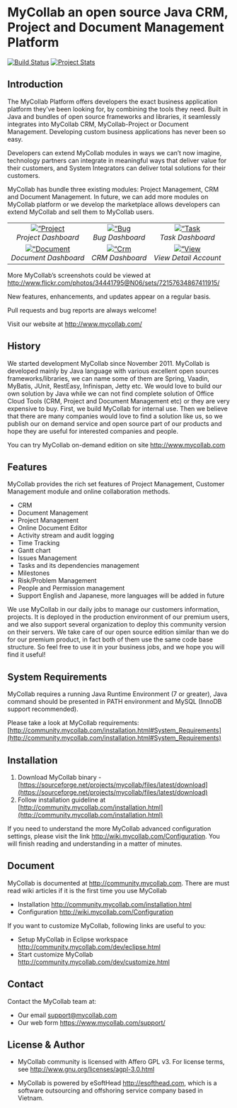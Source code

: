 # MyCollab an open source Java CRM, Project and Document Management Platform
[![Build Status](https://travis-ci.org/esofthead/mycollab.svg?branch=master)](https://travis-ci.org/esofthead/mycollab) [![Project Stats](https://www.openhub.net/p/mycollab/widgets/project_thin_badge.gif)](https://www.openhub.net/p/mycollab)

## Introduction
The MyCollab Platform offers developers the exact business application platform they’ve been looking for, by combining the tools they need. Built in Java and bundles of open source frameworks and libraries, it seamlessly integrates into MyCollab CRM, MyCollab-Project or Document Management. Developing custom business applications has never been so easy.

Developers can extend MyCollab modules in ways we can’t now imagine, technology partners can integrate in meaningful ways that deliver value for their customers, and System Integrators can deliver total solutions for their customers.

MyCollab has bundle three existing modules: Project Management, CRM and Document Management. In future, we can add more modules on MyCollab platform or we develop the marketplace allows developers can extend MyCollab and sell them to MyCollab users.

<table>
  <tr>
    <td align="center">
      <a href="https://farm6.staticflickr.com/5441/9407986524_9866299746_o.png" target="_blank" title=“Project Dashboard”>
        <img src="https://farm6.staticflickr.com/5441/9407986524_a594109ce4_m.jpg" alt=“Project Dashboard”>
      </a>
      <br />
      <em>Project Dashboard</em>
    </td>
    <td align="center">
      <a href="https://farm4.staticflickr.com/3723/10020843993_16d1bca76e_o.png" target="_blank" title=“Bug Dashboard”>
        <img src="https://farm4.staticflickr.com/3723/10020843993_c653a0067b_m.jpg" alt=“Bug Dashboard>
      </a>
      <br />
      <em>Bug Dashboard</em>
    </td>
    <td align="center">
      <a href="https://farm8.staticflickr.com/7305/9405229619_b4986ea702_o.png" target="_blank" title=“Task Dashboard”>
        <img src="https://farm8.staticflickr.com/7305/9405229619_38a94156f1_m.jpg" alt=“Task Dashboard>
      </a>
      <br />
      <em>Task Dashboard</em>
    </td>
  </tr>
  <tr>
    <td align="center">
      <a href="https://farm6.staticflickr.com/5491/10020715166_cff0668e13_o.png" target="_blank" title=“Document Management”>
        <img src="https://farm6.staticflickr.com/5491/10020715166_a018202e3f_m.jpg" alt=“Document Management“>
      </a>
      <br />
      <em>Document Dashboard</em>
    </td>
    <td align="center">
      <a href="https://farm8.staticflickr.com/7396/10020730193_785b530483_o.png" target="_blank" title=“Crm Dashboard”>
        <img src="https://farm8.staticflickr.com/7396/10020730193_37a2e2fa7d_m.jpg" alt=“Crm Dashboard“>
      </a>
      <br />
      <em>CRM Dashboard</em>
    </td>
    <td align="center">
      <a href="https://farm4.staticflickr.com/3828/9407988736_c9b5758838_o.png" target="_blank" title=“View Account”>
        <img src="https://farm4.staticflickr.com/3828/9407988736_49cbba6dcf_m.jpg" alt=“View Account“>
      </a>
      <br />
      <em>View Detail Account</em>
    </td>
  </tr>
</table>

More MyCollab’s screenshots could be viewed at http://www.flickr.com/photos/34441795@N06/sets/72157634867411915/

New features, enhancements, and updates appear on a regular basis.

Pull requests and bug reports are always welcome!

Visit our website at http://www.mycollab.com/

## History
We started development MyCollab since November 2011. MyCollab is developed mainly by Java language with various excellent open sources frameworks/libraries, we can name some of them are Spring, Vaadin, MyBatis, JUnit, RestEasy, Infinispan, Jetty etc. We would love to build our own solution by Java while we can not find complete solution of Office Cloud Tools (CRM, Project and Document Management etc) or they are very expensive to buy. First, we build MyCollab for internal use. Then we believe that there are many companies would love to find a solution like us, so we publish our on demand service and open source part of our products and hope they are useful for interested companies and people.

You can try MyCollab on-demand edition on site http://www.mycollab.com

## Features
MyCollab provides the rich set features of Project Management, Customer Management module and online collaboration methods.
  * CRM
  * Document Management
  * Project Management
  * Online Document Editor
  * Activity stream and audit logging
  * Time Tracking
  * Gantt chart
  * Issues Management
  * Tasks and its dependencies management
  * Milestones
  * Risk/Problem Management
  * People and Permission management
  * Support English and Japanese, more languages will be added in future

We use MyCollab in our daily jobs to manage our customers information, projects. It is deployed in the production environment of our premium users, and we also support several organization to deploy this community version on their servers. We take care of our open source edition similar than we do for our premium product, in fact both of them use the same code base structure. So feel free to use it in your business jobs, and we hope you will find it useful!

## System Requirements
MyCollab requires a running Java Runtime Environment (7 or greater), Java command should be presented in PATH environment and MySQL (InnoDB support recommended).

Please take a look at MyCollab requirements:
    [http://community.mycollab.com/installation.html#System_Requirements](http://community.mycollab.com/installation.html#System_Requirements)

## Installation
1. Download MyCollab binary - [https://sourceforge.net/projects/mycollab/files/latest/download](https://sourceforge.net/projects/mycollab/files/latest/download)
2. Follow installation guideline at [http://community.mycollab.com/installation.html](http://community.mycollab.com/installation.html)

If you need to understand the more MyCollab advanced configuration settings, please visit the link http://wiki.mycollab.com/Configuration. You will finish reading and understanding in a matter of minutes.

## Document
MyCollab is documented at http://community.mycollab.com. There are must read wiki articles if it is the first time you use MyCollab
* Installation http://community.mycollab.com/installation.html
* Configuration http://wiki.mycollab.com/Configuration

If you want to customize MyCollab, following links are useful to you:
* Setup MyCollab in Eclipse workspace http://community.mycollab.com/dev/eclipse.html
* Start customize MyCollab http://community.mycollab.com/dev/customize.html

## Contact
Contact the MyCollab team at:
* Our email support@mycollab.com
* Our web form https://www.mycollab.com/support/

## License & Author

* MyCollab community is licensed with Affero GPL v3. For license terms, see http://www.gnu.org/licenses/agpl-3.0.html

* MyCollab is powered by eSoftHead http://esofthead.com, which is a software outsourcing and offshoring service company based in Vietnam.
